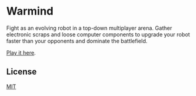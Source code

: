 Warmind
=======

Fight as an evolving robot in a top-down multiplayer arena. Gather electronic scraps and loose computer components to upgrade your robot faster than your opponents and dominate the battlefield.

[Play it here](http://warmind.eastus.cloudapp.azure.com).

## License

[MIT](LICENSE)

